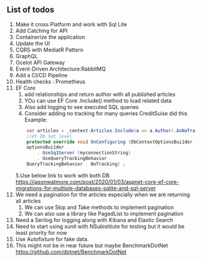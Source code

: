 ## List of todos ##
1. Make it cross Platform and work with Sql Lite
2. Add Catching for API
3. Containerize the application
4. Update the UI
5. CQRS with MediatR Pattern
6. GraphQL 
7. Ocelot API Gateway
8. Event-Driven Architecture:RabbitMQ
9. Add a CI/CD Pipeline
10. Health checks : Prometheus
11. EF Core 
	1. add relationships and return author with all published articles
	2. YOu can use EF Core .Include() method to load related data
	3. Also add logging to see executed SQL queries
	4. Consider adding no tracking for many queries CreditSuise did this
	Example: 
	```csharp
		var articles = _context.Articles.Include(a => a.Author).AsNoTracking();
		//At Db Set level
		protected override void OnConfiguring (DbContextOptionsBui1der optionsBui1der)
		optionsBui1der
			. UseSq1Server (myconnectionString)
			. UseQueryTrackingBehavior
		QueryTrackingBehavior . NoTracking) ;
	```
	5.Use below link to work with both DB
https://jasonwatmore.com/post/2020/01/03/aspnet-core-ef-core-migrations-for-multiple-databases-sqlite-and-sql-server		
12. We need a pagination for the articles especially when we are returning all articles
	1. We can use Skip and Take methods to implement pagination
	1. We can also use a library like PagedList to implement pagination
13. Need a Serilog for logging along with Kibana and Elastic Search
14. Need to start using xunit with NSubistitute for testing but it would be least priority for now
15. Use Autofixture for fake data.
16. This might not be in near future but maybe BenchmarkDotNet 
	https://github.com/dotnet/BenchmarkDotNet
